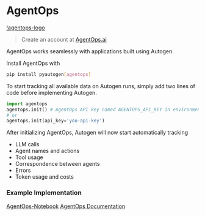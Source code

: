 # AgentOps

[!agentops-logo](img/ecosystem-agentops.png)

> Create an account at [AgentOps.ai](https://agentops.ai/)

AgentOps works seamlessly with applications built using Autogen.

Install AgentOps with
```bash
pip install pyautogen[agentops]
```

To start tracking all available data on Autogen runs, simply add two lines of code before implementing Autogen.

```python
import agentops
agentops.init() # AgentOps API key named AGENTOPS_API_KEY in environment
# or
agentops.init(api_key='you-api-key')
```

After initializing AgentOps, Autogen will now start automatically tracking
- LLM calls
- Agent names and actions
- Tool usage
- Correspondence between agents
- Errors
- Token usage and costs

### Example Implementation
[AgentOps-Notebook](/docs/notebooks/agentchat_agentops)
[AgentOps Documentation](https://docs.agentops.ai/v1/quickstart)
